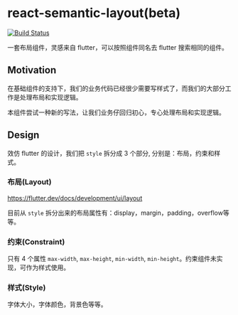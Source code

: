 # react-semantic-layout(beta)

[![Build Status](https://travis-ci.com/huangbinjie/react-semantic-layout.svg?branch=master)](https://travis-ci.com/huangbinjie/react-semantic-layout)

一套布局组件，灵感来自 flutter，可以按照组件同名去 flutter 搜索相同的组件。

## Motivation

在基础组件的支持下，我们的业务代码已经很少需要写样式了，而我们的大部分工作是处理布局和实现逻辑。

本组件尝试一种新的写法，让我们业务仔回归初心，专心处理布局和实现逻辑。

## Design

效仿 flutter 的设计，我们把 `style` 拆分成 3 个部分, 分别是：布局，约束和样式。

### 布局(Layout)

https://flutter.dev/docs/development/ui/layout

目前从 `style` 拆分出来的布局属性有：display，margin，padding，overflow等等。

### 约束(Constraint)

只有 4 个属性 `max-width`, `max-height`, `min-width`, `min-height`。约束组件未实现，可作为样式使用。

### 样式(Style)

字体大小，字体颜色，背景色等等。
